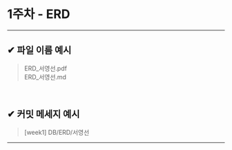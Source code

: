 # 1주차 - ERD

---

## ✔ 파일 이름 예시

> ERD_서영선.pdf<br>
> ERD_서영선.md

<br>

## ✔ 커밋 메세지 예시

> [week1] DB/ERD/서영선

---

